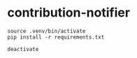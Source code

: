 # contribution-notifier
```commandline
source .venv/bin/activate
pip install -r requirements.txt
```
```commandline
deactivate
```
